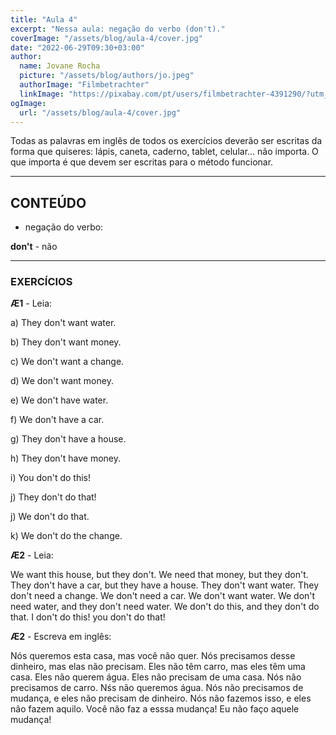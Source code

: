 ```yaml
---
title: "Aula 4"
excerpt: "Nessa aula: negação do verbo (don't)."
coverImage: "/assets/blog/aula-4/cover.jpg"
date: "2022-06-29T09:30+03:00"
author:
  name: Jovane Rocha
  picture: "/assets/blog/authors/jo.jpeg"
  authorImage: "Filmbetrachter"
  linkImage: "https://pixabay.com/pt/users/filmbetrachter-4391290/?utm_source=link-attribution&amp;utm_medium=referral&amp;utm_campaign=image&amp;utm_content=4941768"
ogImage:
  url: "/assets/blog/aula-4/cover.jpg"
---
```


Todas as palavras em inglês de todos os exercícios deverão ser escritas da forma que quiseres:
lápis, caneta, caderno, tablet, celular... não importa. O que importa é
que devem ser escritas para o método funcionar.

---

## CONTEÚDO

- negação do verbo:

**don't** - não

---

### EXERCÍCIOS

**Æ1** - Leia:

a) They don't want water.

b) They don't want money.

c) We don't want a change.

d) We don't want money.

e) We don't have water.

f) We don't have a car.

g) They don't have a house.

h) They don't have money.

i) You don't do this!

j) They don't do that!

j) We don't do that.

k) We don't do the change.

**Æ2** - Leia:

We want this house, but they don't. We need that money, but
they don't. They don't have a car, but they have a house. They don't want water. They don't need a change. We don't need a car. We don't want water. We don't need water, and they don't need water. We don't do this, and they don't do that. I don't do this! you don't do that!

**Æ2** - Escreva em inglês:

Nós queremos esta casa, mas você não quer. Nós precisamos desse dinheiro, mas elas não precisam. Eles não têm carro, mas eles têm uma casa. Eles não querem água. Eles não precisam de uma casa. Nós não precisamos de carro. Nśs não queremos água. Nós não precisamos de mudança, e eles não precisam de dinheiro. Nós não fazemos isso, e eles não fazem aquilo. Você não faz a esssa mudança! Eu não faço aquele mudança!
